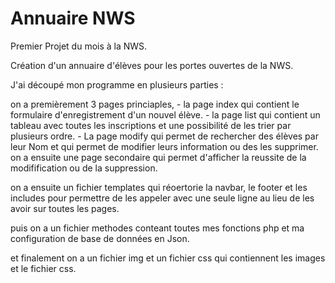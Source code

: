 # Annuaire NWS

Premier Projet du mois à la NWS.

Création d'un annuaire d'élèves pour les portes ouvertes de la NWS.

J'ai découpé mon programme en plusieurs parties :

on a premièrement 3 pages princiaples, 
    - la page index qui contient le formulaire d'enregistrement d'un nouvel élève.
    - la page list qui contient un tableau avec toutes les inscriptions et une possibilité de les trier par plusieurs ordre.
    - La page modify qui permet de rechercher des élèves par leur Nom et qui permet de modifier leurs information ou des les supprimer.
on a ensuite une page secondaire qui permet d'afficher la reussite de la modifification ou de la suppression.

on a ensuite un fichier templates qui réoertorie la navbar, le footer et les includes pour permettre de les appeler avec une seule ligne au lieu de les avoir sur toutes les pages.

puis on a un fichier methodes conteant toutes mes fonctions php et ma configuration de base de données en Json.

et finalement on a un fichier img et un fichier css qui contiennent les images et le fichier css.